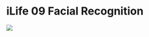 <!--
id: 75360927
link: http://tumblr.atmos.org/post/75360927/ilife-09-facial-recognition
slug: ilife-09-facial-recognition
date: Tue Feb 03 2009 09:56:05 GMT-0800 (PST)
publish: 2009-02-03
tags: 
title: iLife 09 Facial Recognition
-->


iLife 09 Facial Recognition
===========================

![](http://www.tumblr.com/photo/1280/atmos/75360927/1/ZyX8Upfynjif2hmdONojZ5JP)

